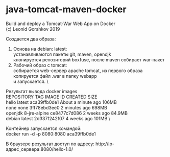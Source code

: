 # java-tomcat-maven-docker
Build and deploy a Tomcat-War Web App on Docker \
(c) Leonid Gorshkov 2019

Создается два образа:
1. Основа на debian: latest: \
устанавливаются пакеты git, maven, opendjk \
клонируется репозиторий boxfuse, после maven собирает war-пакет 
2. Рабочий образ с tomcat: \
собирается web-сервер apache tomcat, из первого образа копируется файл .war в папку webapp \
и запускается. \

Результат вывода docker images \
REPOSITORY          TAG                 IMAGE ID            CREATED              SIZE \
hello               latest              aca39ffb0de1        About a minute ago   106MB \
none                none                3ff78ebd3ee0        2 minutes ago        698MB \
openjdk             8-jre-alpine        ce8477c7d086        2 weeks ago          84.9MB \
debian              latest              2d337f242f07        4 weeks ago          101MB \

Контейнер запускается командой: \
docker run -d -p 8080:8080 aca39ffb0de1

В браузере результат доступ по адресу: http://ip-адрес_сервера:8080/hello-1.0/